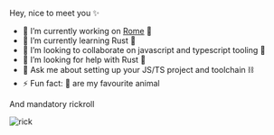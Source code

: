 


Hey, nice to meet you ✨

- 🔭  I’m currently working on [Rome](https://github.com/rome/tools) 👑
- 🌱  I’m currently learning Rust 🦀
- 👯  I’m looking to collaborate on javascript and typescript tooling 🧰
- 🤔  I’m looking for help with Rust 🥵
- 💬  Ask me about setting up your JS/TS project and toolchain ⛓️
- ⚡  Fun fact: 🐨  are my favourite animal



And mandatory rickroll

![rick](https://user-images.githubusercontent.com/11444352/111814477-cb4cfb00-88da-11eb-858d-edbeb4531552.gif)
